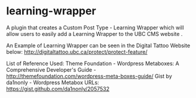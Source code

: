 learning-wrapper
================

A plugin that creates a Custom Post Type - Learning Wrapper which will allow users to easily add a Learning Wrapper to the UBC CMS website . 

An Example of Learning Wrapper can be seen in the Digital Tattoo Website below:
http://digitaltattoo.ubc.ca/protect/protect-feature/


List of Reference Used:
Theme Foundation - Wordpress Metaboxes: A Comprehensive Developer's Guide - http://themefoundation.com/wordpress-meta-boxes-guide/
Gist by da1nonly - Wordpress Metabox URLs: https://gist.github.com/da1nonly/2057532
